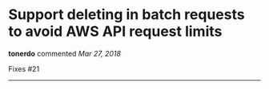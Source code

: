 # Support deleting in batch requests to avoid AWS API request limits

**tonerdo** commented *Mar 27, 2018*

Fixes #21 
<br />
***


